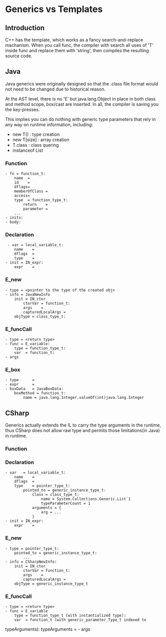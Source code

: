 # Generics vs Templates 

## Introduction

C++ has the template, which works as a fancy search-and-replace machanism.
When you call func<mytype>, the compiler with search all uses of 'T' inside
func and replace them with 'string', then compiles the resulting source code.

## Java

Java generics were originally designed so that the .class file format would
not need to be changed due to historical reason.

At the AST level, there is no 'E' but java.lang.Object in place in both class
and method scope, box/cast are inserted. In all, the compiler is saving you the key-presses.

This implies you can do nothing with generic type parameters that rely in any
way on runtime information, including:

- new T()       : type creation
- new T[size]   : array creation
- T.class       : class quering
- instanceof List<String>
### Function
    - fn = function_t:
        name  = 
        id    =
        dflags=
        memberOfClass = 
        access=
        type  = function_type_t:
            return    = 
            parameter =
        ...
    - inits:
    - body:

### Declaration
     - var = local_variable_t:
        name    = 
        dflags  =
        type    =
    - init = IN_expr:
        expr    =

### E_new
    - type = <pointer to the type of the created obj>
    - info = JavaNewInfo
        init = IN_ctor
            ctorVar = function_t:
            args    =
            capturedLocalArgs = 
        objType = class_type_t:

### E_funcCall
    - type = <return type>
    - func = E_variable:
        type = function_type_t:
        var  = function_t:
    - args

### E_box
    - type      = 
    - expr      = 
    - boxData   = JavaBoxData:
        boxMethod = function_t:
            name = java.lang.Integer.valueOf(int)java.lang.Integer

## CSharp


Generics actually extends the IL to carry the type arguments in the runtime, thus 
CSharp does not allow raw type and permits those limitations(in Java) in runtime.

### Function

### Declaration
    - var   = local_variable_t:
        name    = 
        dflags  =
        type    = pointer_type_t:
            pointed_to = generic_instance_type_t:
                class = class_type_t:
                    name = System.Collections.Generic.List`1
                    typeParameterCount = 1
                arguments = {
                    arg = ...
                }
    - init = IN_expr:
        expr    = 

### E_new
    - type = pointer_type_t:
        pointed_to = generic_instance_type_t:
            ...
    - info = CSharpNewInfo:
        init = IN_ctor
            ctorVar = function_t:
            args    =
            capturedLocalArgs = 
        objType = generic_instance_type_t

### E_funcCall
    - type = <return type>
    - func = E_variable
        type = function_type_t (with instantialized type):
        var  = function_t (with generic_parameter_Type_t indexed to
typeArguments):
        typeArguments = 
    - args 
